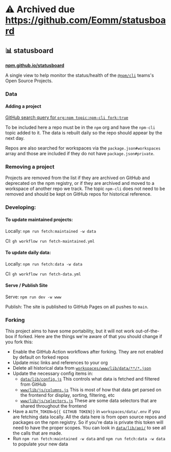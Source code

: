 # ⚠️ Archived due https://github.com/Eomm/statusboard

## 📊 statusboard

[**npm.github.io/statusboard**](https://npm.github.io/statusboard/)

A single view to help monitor the status/health of the [`@npm/cli`](https://github.com/orgs/npm/teams/cli) teams's Open Source Projects.

### Data

#### Adding a project

[GitHub search query for `org:npm topic:npm-cli fork:true`](https://github.com/search?q=org%3Anpm+topic%3Anpm-cli+fork%3Atrue&type=repositories)

To be included here a repo must be in the `npm` org and have the `npm-cli` topic added to it. The data is rebuilt daily so the repo should appear by the next day.

Repos are also searched for workspaces via the `package.json#workspaces` array and those are included if they do not have `package.json#private`.

### Removing a project

Projects are removed from the list if they are archived on GitHub and deprecated on the npm registry, or if they are archived and moved to a workspace of another repo we track. The topic `npm-cli` does not need to be removed and should be kept on GitHub repos for historical reference.

### Developing:

#### To update maintained projects:

Locally: `npm run fetch:maintained -w data`

CI: `gh workflow run fetch-maintained.yml`

#### To update daily data:

Locally: `npm run fetch:data -w data`

CI: `gh workflow run fetch-data.yml`

#### Serve / Publish Site

Serve: `npm run dev -w www`

Publish: The site is published to GitHub Pages on all pushes to `main`.

### Forking

This project aims to have some portability, but it will not work out-of-the-box if forked. Here are the things we're aware of that you should change if you fork this:

- Enable the GitHub Action workflows after forking. They are not enabled by default on forked repos
- Update misc links and references to your org
- Delete all historical data from [`workspaces/www/lib/data/**/*.json`](./workspaces/www/lib/data/**/*.json)
- Update the necessary config items in:
  - [`data/lib/config.js`](./workspaces/data/lib/config.js) This controls what data is fetched and filtered from GitHub
  - [`www/lib/js/columns.js`](./workspaces/www/lib/js/columns.js) This is most of how that data get parsed on the frontend for display, sorting, filtering, etc
  - [`www/lib/js/selectors.js`](./workspaces/www/lib/js/selectors.js) These are some data selectors that are shared throughout the frontend
- Have a `AUTH_TOKEN=${{ GITHUB TOKEN}}` in `workspaces/data/.env` if you are fetching data locally. All the data here is from open source repos and packages on the npm registry. So if you're data is private this token will need to have the proper scopes. You can look in [`data/lib/api/`](./workspaces/data/lib/api/) to see all the calls that are made.
- Run `npm run fetch:maintained -w data` and `npm run fetch:data -w data` to populate your new data

